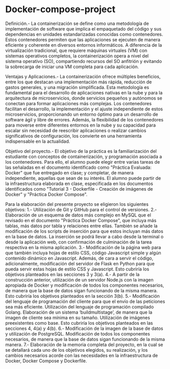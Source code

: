 # Docker-compose-project
Definición.- 
La containerización se define como una metodología de implementación de software que implica el empaquetado del código y sus dependencias en unidades estandarizadas conocidas como contenedores. Estos contenedores permiten que las aplicaciones se ejecuten de manera eficiente y coherente en diversos entornos informáticos. A diferencia de la virtualización tradicional, que requiere máquinas virtuales (VM) con sistemas operativos completos, la containerización opera a nivel del sistema operativo (SO), compartiendo recursos del SO anfitrión y evitando la sobrecarga de iniciar una VM completa para cada aplicación.

Ventajas y Aplicaciones.- 
La containerización ofrece múltiples beneficios, entre los que destacan una implementación más rápida, reducción de gastos generales, y una migración simplificada. Esta metodología es fundamental para el desarrollo de aplicaciones nativas en la nube y para la arquitectura de microservicios, donde servicios pequeños y autónomos se conectan para formar aplicaciones más complejas. Los contenedores facilitan el desarrollo, la implementación y el ajuste independiente de estos microservicios, proporcionando un entorno óptimo para un desarrollo de software ágil y libre de errores.
Además, la flexibilidad de los contenedores para moverse entre diferentes entornos en la nube y su capacidad para escalar sin necesidad de reescribir aplicaciones o realizar cambios significativos de configuración, los convierte en una herramienta indispensable en la actualidad.

Objetivo del proyecto.- 
El objetivo de la práctica es la familiarización del estudiante con conceptos de containerización, y programación asociada a los contenedores. Para ello, el alumno puede elegir entre varias tareas de las señaladas en el documento identificado como "Práctica Evaluada: Docker" que fue entregado en clase; y completar, de manera independiente, aquellas que sean de su interés.
El alumno puede partir de la infraestructura elaborada en clase, especificada en los documentos identificados como "Tutorial 3 - Dockerfile - Creación de imágenes de Docker" y "Práctica Docker Compose".

Para la elaboración del presente proyecto se eligieron los siguientes objetivos: 
1.- Utilización de Git y GitHub para el control de versiones.
2.- Elaboración de un esquema de datos más complejo en MySQL que el revisado en el documento "Práctica Docker Compose", que incluya más tablas, más datos por tabla y relaciones entre ellas. También se añade la modificación de los scripts de inserción para que estos incluyan más datos en la base de datos. La inserción se podrá llevar a cabo desde la terminal o desde la aplicación web, con confirmación de culminación de la tarea respectiva en la misma aplicación.
3.- Modificación de la página web para que también incluya hojas de estilo CSS, código Javascript simple y algún contenido dinámico en Javascript. Además, de cara a servir el código, adicionalmente, modificación del servidor de Flask en Python para que pueda servir estas hojas de estilo CSS y Javascript. Esto cubriría los objetivos planteados en las secciones 3 y 3(a).
4.- A partir de la construcción anterior, utilización de un servidor Node.js con la imagen apropiada de Docker y modificación de todos los componentes necesarios, de manera que la base de datos sigan funcionando de la misma manera. Esto cubriría los objetivos planteados en la sección 3(b).
5.- Modificación del lenguaje de programación del cliente para que el envío de las peticiones sea más eficiente. Utilización del lenguaje de programación compilado Golang. Elaboración de un sistema ‘buildmultistage’, de manera que la imagen de cliente sea mínima en su tamaño. Utilización de imágenes preexistentes como base. Esto cubriría los objetivos planteados en las secciones 4, 4(a) y 4(b).
6.- Modificación de la imagen de la base de datos y utilización de PostgreSQL. Modificación de todos los componentes necesarios, de manera que la base de datos sigan funcionando de la misma manera.
7.- Elaboración de la memoria completa del proyecto, en la cual se se detallará cada uno de los objetivos elegidos, su realización, y los cambios necesarios acorde con las necesidades en la infraestructura de Docker, Docker Compose y Dockerfile.
